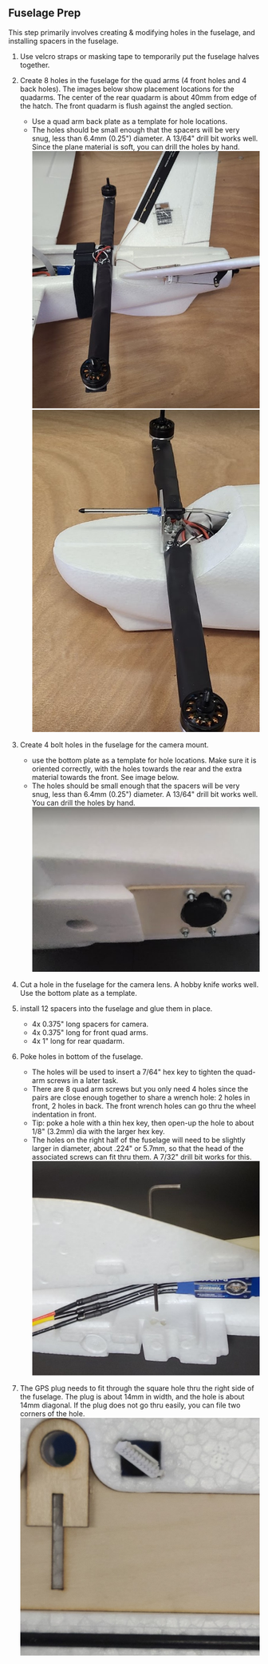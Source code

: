 ## Fuselage Prep

This step primarily involves creating & modifying holes in the fuselage, and installing spacers in the fuselage.

1. Use velcro straps or masking tape to temporarily put the fuselage halves together.


1. Create 8 holes in  the fuselage for the quad arms (4 front holes and 4 back holes). The images below show placement locations for the quadarms. The center of the rear quadarm is about 40mm from edge of the hatch. The front quadarm is flush against the angled section.

    * Use a quad arm back plate as a template for hole locations.
    * The holes should be small enough that the spacers will be very snug, less than 6.4mm (0.25") diameter. A 13/64" drill bit works well. Since the plane material is soft, you can drill the holes by hand.
    ![](../images/quadarm_loc_rear.jpg)
    ![](../images/quadarm_loc_front.jpg)  

1. Create 4 bolt holes in the fuselage for the camera mount.

    * use the bottom plate as a template for hole locations. Make sure it is oriented correctly, with the holes towards the rear and the extra material towards the front. See image below.
    * The holes should be small enough that the spacers will be very snug, less than 6.4mm (0.25") diameter. A 13/64" drill bit works well. You can drill the holes by hand.
    ![](../images/bottom_holes.jpg)  

1. Cut a hole in the fuselage for the camera lens. A hobby knife works well. Use the bottom plate as a template.
1. install 12 spacers into the fuselage and glue them in place.

    * 4x 0.375" long spacers for camera.
    * 4x 0.375" long for front quad arms.
    * 4x 1" long for rear quadarm.

1. Poke holes in bottom of the fuselage.

    * The holes will be used to insert a 7/64" hex key to tighten the quad-arm screws in a later task.
    * There are 8 quad arm screws but you only need 4 holes since the pairs are close enough together to share a wrench hole: 2 holes in front, 2 holes in back. The front wrench holes can go thru the wheel indentation in front.
    * Tip: poke a hole with a thin hex key, then open-up the hole to about 1/8" (3.2mm) dia with the larger hex key.
    * The holes on the right half of the fuselage will need to be slightly larger in diameter, about .224" or 5.7mm, so that the head of the associated screws can fit thru them. A 7/32" drill bit works for this.
    ![](../images/wrench_hole2.jpg)

1. The GPS plug needs to fit through the square hole thru the right side of the fuselage. The plug is about 14mm in width, and the hole is about 14mm diagonal. If the plug does not go thru easily, you can file two corners of the hole.  
![](../images/gps_hole.jpg)
